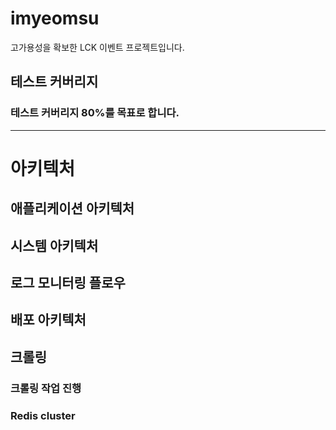 # imyeomsu
고가용성을 확보한 LCK 이벤트 프로젝트입니다.
## 테스트 커버리지

### 테스트 커버리지 80%를 목표로 합니다.

---
# 아키텍처

## 애플리케이션 아키텍처

## 시스템 아키텍처

## 로그 모니터링 플로우

## 배포 아키텍처 

## 크롤링

### 크롤링 작업 진행

### Redis cluster
